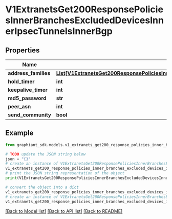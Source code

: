# V1ExtranetsGet200ResponsePoliciesInnerBranchesExcludedDevicesInnerIpsecTunnelsInnerBgp


## Properties

Name | Type | Description | Notes
------------ | ------------- | ------------- | -------------
**address_families** | [**List[V1ExtranetsGet200ResponsePoliciesInnerBranchesExcludedDevicesInnerCircuitsInnerBgpNeighborsInnerAddressFamiliesInner]**](V1ExtranetsGet200ResponsePoliciesInnerBranchesExcludedDevicesInnerCircuitsInnerBgpNeighborsInnerAddressFamiliesInner.md) |  | [optional] 
**hold_timer** | **int** |  | [optional] 
**keepalive_timer** | **int** |  | [optional] 
**md5_password** | **str** |  | [optional] 
**peer_asn** | **int** |  | [optional] 
**send_community** | **bool** |  | [optional] 

## Example

```python
from graphiant_sdk.models.v1_extranets_get200_response_policies_inner_branches_excluded_devices_inner_ipsec_tunnels_inner_bgp import V1ExtranetsGet200ResponsePoliciesInnerBranchesExcludedDevicesInnerIpsecTunnelsInnerBgp

# TODO update the JSON string below
json = "{}"
# create an instance of V1ExtranetsGet200ResponsePoliciesInnerBranchesExcludedDevicesInnerIpsecTunnelsInnerBgp from a JSON string
v1_extranets_get200_response_policies_inner_branches_excluded_devices_inner_ipsec_tunnels_inner_bgp_instance = V1ExtranetsGet200ResponsePoliciesInnerBranchesExcludedDevicesInnerIpsecTunnelsInnerBgp.from_json(json)
# print the JSON string representation of the object
print(V1ExtranetsGet200ResponsePoliciesInnerBranchesExcludedDevicesInnerIpsecTunnelsInnerBgp.to_json())

# convert the object into a dict
v1_extranets_get200_response_policies_inner_branches_excluded_devices_inner_ipsec_tunnels_inner_bgp_dict = v1_extranets_get200_response_policies_inner_branches_excluded_devices_inner_ipsec_tunnels_inner_bgp_instance.to_dict()
# create an instance of V1ExtranetsGet200ResponsePoliciesInnerBranchesExcludedDevicesInnerIpsecTunnelsInnerBgp from a dict
v1_extranets_get200_response_policies_inner_branches_excluded_devices_inner_ipsec_tunnels_inner_bgp_from_dict = V1ExtranetsGet200ResponsePoliciesInnerBranchesExcludedDevicesInnerIpsecTunnelsInnerBgp.from_dict(v1_extranets_get200_response_policies_inner_branches_excluded_devices_inner_ipsec_tunnels_inner_bgp_dict)
```
[[Back to Model list]](../README.md#documentation-for-models) [[Back to API list]](../README.md#documentation-for-api-endpoints) [[Back to README]](../README.md)


